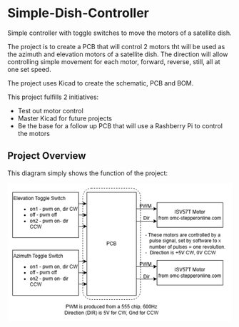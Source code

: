 # Simple-Dish-Controller
Simple controller with toggle switches to move the motors of a satellite dish.

The project is to create a PCB that will control 2 motors tht will be used as the azimuth and elevation motors of a satellite dish. The direction will allow controlling simple movement for each motor, forward, reverse, still, all at one set speed.

The project uses Kicad to create the schematic, PCB and BOM.

This project fulfills 2 initiatives:
- Test out motor control
- Master Kicad for future projects
- Be the base for a follow up PCB that will use a Rashberry Pi to control the motors

## Project Overview

This diagram simply shows the function of the project:

<img src="images/simple-dish-controller-overview.png" width="800" />
